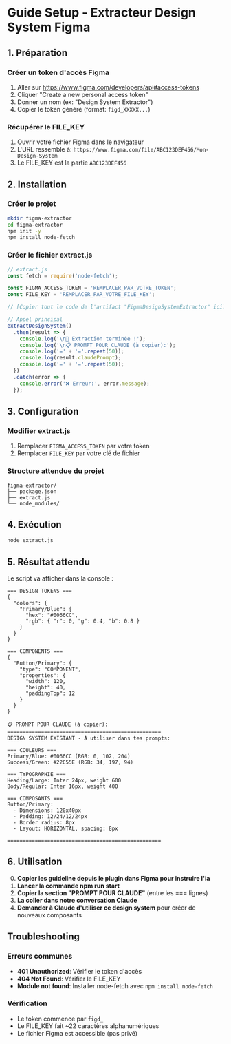 # Guide Setup - Extracteur Design System Figma

## 1. Préparation

### Créer un token d'accès Figma
1. Aller sur https://www.figma.com/developers/api#access-tokens
2. Cliquer "Create a new personal access token"
3. Donner un nom (ex: "Design System Extractor")
4. Copier le token généré (format: `figd_XXXXX...`)

### Récupérer le FILE_KEY
1. Ouvrir votre fichier Figma dans le navigateur
2. L'URL ressemble à: `https://www.figma.com/file/ABC123DEF456/Mon-Design-System`
3. Le FILE_KEY est la partie `ABC123DEF456`

## 2. Installation

### Créer le projet
```bash
mkdir figma-extractor
cd figma-extractor
npm init -y
npm install node-fetch
```

### Créer le fichier extract.js
```javascript
// extract.js
const fetch = require('node-fetch');

const FIGMA_ACCESS_TOKEN = 'REMPLACER_PAR_VOTRE_TOKEN';
const FILE_KEY = 'REMPLACER_PAR_VOTRE_FILE_KEY';

// [Copier tout le code de l'artifact "FigmaDesignSystemExtractor" ici]

// Appel principal
extractDesignSystem()
  .then(result => {
    console.log('\n🎉 Extraction terminée !');
    console.log('\n📋 PROMPT POUR CLAUDE (à copier):');
    console.log('=' + '='.repeat(50));
    console.log(result.claudePrompt);
    console.log('=' + '='.repeat(50));
  })
  .catch(error => {
    console.error('❌ Erreur:', error.message);
  });
```

## 3. Configuration

### Modifier extract.js
1. Remplacer `FIGMA_ACCESS_TOKEN` par votre token
2. Remplacer `FILE_KEY` par votre clé de fichier

### Structure attendue du projet
```
figma-extractor/
├── package.json
├── extract.js
└── node_modules/
```

## 4. Exécution

```bash
node extract.js
```

## 5. Résultat attendu

Le script va afficher dans la console :

```
=== DESIGN TOKENS ===
{
  "colors": {
    "Primary/Blue": {
      "hex": "#0066CC",
      "rgb": { "r": 0, "g": 0.4, "b": 0.8 }
    }
  }
}

=== COMPONENTS ===
{
  "Button/Primary": {
    "type": "COMPONENT",
    "properties": {
      "width": 120,
      "height": 40,
      "paddingTop": 12
    }
  }
}

📋 PROMPT POUR CLAUDE (à copier):
==================================================
DESIGN SYSTEM EXISTANT - À utiliser dans tes prompts:

=== COULEURS ===
Primary/Blue: #0066CC (RGB: 0, 102, 204)
Success/Green: #22C55E (RGB: 34, 197, 94)

=== TYPOGRAPHIE ===
Heading/Large: Inter 24px, weight 600
Body/Regular: Inter 16px, weight 400

=== COMPOSANTS ===
Button/Primary:
  - Dimensions: 120x40px
  - Padding: 12/24/12/24px
  - Border radius: 8px
  - Layout: HORIZONTAL, spacing: 8px

==================================================
```

## 6. Utilisation
0. **Copier les guideline depuis le plugin dans Figma pour instruire l'ia**
1. **Lancer la commande npm run start**
2. **Copier la section "PROMPT POUR CLAUDE"** (entre les === lignes)
3. **La coller dans notre conversation Claude**
4. **Demander à Claude d'utiliser ce design system** pour créer de nouveaux composants

## Troubleshooting

### Erreurs communes
- **401 Unauthorized**: Vérifier le token d'accès
- **404 Not Found**: Vérifier le FILE_KEY
- **Module not found**: Installer node-fetch avec `npm install node-fetch`

### Vérification
- Le token commence par `figd_`
- Le FILE_KEY fait ~22 caractères alphanumériques
- Le fichier Figma est accessible (pas privé)